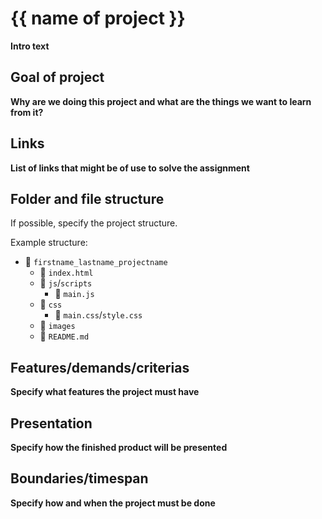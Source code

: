 # {{ name of project }}

**Intro text**

## Goal of project

**Why are we doing this project and what are the things we want to learn from it?**

## Links

**List of links that might be of use to solve the assignment**

## Folder and file structure

If possible, specify the project structure. 

Example structure:

* :open_file_folder: `firstname_lastname_projectname`
    * :page_with_curl: `index.html`
    * :open_file_folder: `js`/`scripts`
        * :page_with_curl: `main.js`
    * :open_file_folder: `css`
        * :page_with_curl: `main.css`/`style.css` 
    * :open_file_folder: `images`
    * :page_with_curl: `README.md`


## Features/demands/criterias

**Specify what features the project must have**

## Presentation

**Specify how the finished product will be presented**

## Boundaries/timespan

**Specify how and when the project must be done**